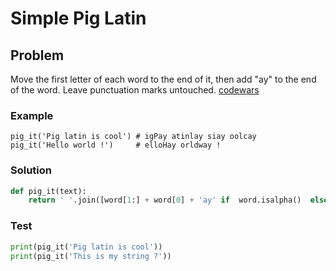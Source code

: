 # Simple Pig Latin

## Problem
Move the first letter of each word to the end of it, then add "ay" to the end of the word. Leave punctuation marks untouched.
[codewars](https://www.codewars.com/kata/520b9d2ad5c005041100000f/train/python)

### Example
```
pig_it('Pig latin is cool') # igPay atinlay siay oolcay
pig_it('Hello world !')     # elloHay orldway !
```

### Solution
```python
def pig_it(text):
    return ' '.join([word[1:] + word[0] + 'ay' if  word.isalpha()  else word for word in text.split()])
```

### Test
```python
print(pig_it('Pig latin is cool'))
print(pig_it('This is my string ?'))
```
